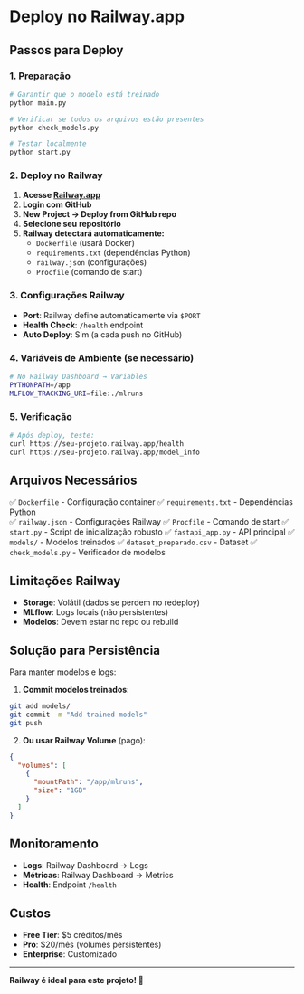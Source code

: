 # Deploy no Railway.app

## Passos para Deploy

### 1. Preparação
```bash
# Garantir que o modelo está treinado
python main.py

# Verificar se todos os arquivos estão presentes
python check_models.py

# Testar localmente
python start.py
```

### 2. Deploy no Railway

1. **Acesse [Railway.app](https://railway.app)**
2. **Login com GitHub**
3. **New Project → Deploy from GitHub repo**
4. **Selecione seu repositório**
5. **Railway detectará automaticamente:**
   - `Dockerfile` (usará Docker)
   - `requirements.txt` (dependências Python)
   - `railway.json` (configurações)
   - `Procfile` (comando de start)

### 3. Configurações Railway

- **Port**: Railway define automaticamente via `$PORT`
- **Health Check**: `/health` endpoint
- **Auto Deploy**: Sim (a cada push no GitHub)

### 4. Variáveis de Ambiente (se necessário)

```bash
# No Railway Dashboard → Variables
PYTHONPATH=/app
MLFLOW_TRACKING_URI=file:./mlruns
```

### 5. Verificação

```bash
# Após deploy, teste:
curl https://seu-projeto.railway.app/health
curl https://seu-projeto.railway.app/model_info
```

## Arquivos Necessários

✅ `Dockerfile` - Configuração container
✅ `requirements.txt` - Dependências Python  
✅ `railway.json` - Configurações Railway
✅ `Procfile` - Comando de start
✅ `start.py` - Script de inicialização robusto
✅ `fastapi_app.py` - API principal
✅ `models/` - Modelos treinados
✅ `dataset_preparado.csv` - Dataset
✅ `check_models.py` - Verificador de modelos

## Limitações Railway

- **Storage**: Volátil (dados se perdem no redeploy)
- **MLflow**: Logs locais (não persistentes)
- **Modelos**: Devem estar no repo ou rebuild

## Solução para Persistência

Para manter modelos e logs:

1. **Commit modelos treinados**:
```bash
git add models/
git commit -m "Add trained models"
git push
```

2. **Ou usar Railway Volume** (pago):
```json
{
  "volumes": [
    {
      "mountPath": "/app/mlruns",
      "size": "1GB"
    }
  ]
}
```

## Monitoramento

- **Logs**: Railway Dashboard → Logs
- **Métricas**: Railway Dashboard → Metrics
- **Health**: Endpoint `/health`

## Custos

- **Free Tier**: $5 créditos/mês
- **Pro**: $20/mês (volumes persistentes)
- **Enterprise**: Customizado

---

**Railway é ideal para este projeto! 🚂**
